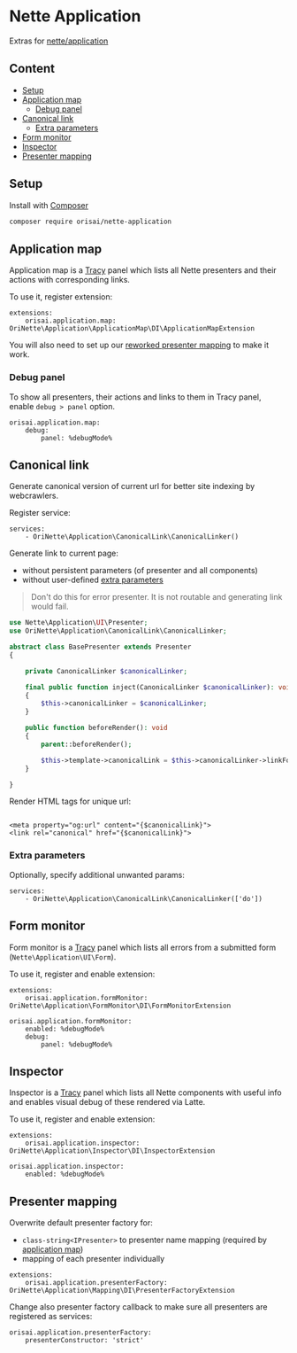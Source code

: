 # Nette Application

Extras for [nette/application](https://github.com/nette/application/)

## Content

- [Setup](#setup)
- [Application map](#application-map)
	- [Debug panel](#debug-panel)
- [Canonical link](#canonical-link)
	- [Extra parameters](#extra-parameters)
- [Form monitor](#form-monitor)
- [Inspector](#inspector)
- [Presenter mapping](#presenter-mapping)

## Setup

Install with [Composer](https://getcomposer.org)

```sh
composer require orisai/nette-application
```

## Application map

Application map is a [Tracy](https://github.com/nette/tracy/) panel which lists all Nette presenters and their actions
with corresponding links.

To use it, register extension:

```neon
extensions:
	orisai.application.map: OriNette\Application\ApplicationMap\DI\ApplicationMapExtension
```

You will also need to set up our [reworked presenter mapping](#presenter-mapping) to make it work.

### Debug panel

To show all presenters, their actions and links to them in Tracy panel, enable `debug > panel` option.

```neon
orisai.application.map:
	debug:
		panel: %debugMode%
```

## Canonical link

Generate canonical version of current url for better site indexing by webcrawlers.

Register service:

```neon
services:
	- OriNette\Application\CanonicalLink\CanonicalLinker()
```

Generate link to current page:

- without persistent parameters (of presenter and all components)
- without user-defined [extra parameters](#extra-parameters)

> Don't do this for error presenter. It is not routable and generating link would fail.

```php
use Nette\Application\UI\Presenter;
use OriNette\Application\CanonicalLink\CanonicalLinker;

abstract class BasePresenter extends Presenter
{

	private CanonicalLinker $canonicalLinker;

	final public function inject(CanonicalLinker $canonicalLinker): void
	{
		$this->canonicalLinker = $canonicalLinker;
	}

	public function beforeRender(): void
	{
		parent::beforeRender();

		$this->template->canonicalLink = $this->canonicalLinker->linkForPresenter($this);
	}

}
```

Render HTML tags for unique url:

```latte

<meta property="og:url" content="{$canonicalLink}">
<link rel="canonical" href="{$canonicalLink}">
```

### Extra parameters

Optionally, specify additional unwanted params:

```neon
services:
	- OriNette\Application\CanonicalLink\CanonicalLinker(['do'])
```

## Form monitor

Form monitor is a [Tracy](https://github.com/nette/tracy/) panel which lists all errors from a submitted
form (`Nette\Application\UI\Form`).

To use it, register and enable extension:

```neon
extensions:
	orisai.application.formMonitor: OriNette\Application\FormMonitor\DI\FormMonitorExtension

orisai.application.formMonitor:
	enabled: %debugMode%
	debug:
		panel: %debugMode%
```

## Inspector

Inspector is a [Tracy](https://github.com/nette/tracy/) panel which lists all Nette components with useful info and
enables visual debug of these rendered via Latte.

To use it, register and enable extension:

```neon
extensions:
	orisai.application.inspector: OriNette\Application\Inspector\DI\InspectorExtension

orisai.application.inspector:
	enabled: %debugMode%
```

## Presenter mapping

Overwrite default presenter factory for:

- `class-string<IPresenter>` to presenter name mapping (required by [application map](#application-map))
- mapping of each presenter individually

```neon
extensions:
	orisai.application.presenterFactory: OriNette\Application\Mapping\DI\PresenterFactoryExtension
```

Change also presenter factory callback to make sure all presenters are registered as services:

```neon
orisai.application.presenterFactory:
	presenterConstructor: 'strict'
```

